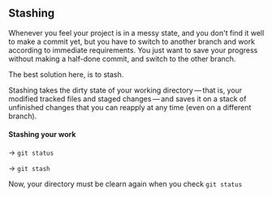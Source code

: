 ## Stashing

Whenever you feel your project is in a messy state, and you don't find it well to make a commit yet, but you have to switch to another branch and work according to immediate requirements. You just want to save your progress without making a half-done commit, and switch to the other branch.

The best solution here, is to stash.

Stashing takes the dirty state of your working directory — that is, your modified tracked files and staged changes — and saves it on a stack of unfinished changes that you can reapply at any time (even on a different branch).

#### Stashing your work

-> ```git status```

-> ```git stash```

Now, your directory must be clearn again when you check `git status`